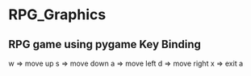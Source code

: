 # RPG_Graphics
RPG game using pygame
Key Binding
-----------
w => move up
s => move down
a => move left
d => move right
x => exit
a
